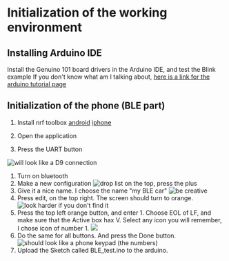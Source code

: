 # Initialization of the working environment

## Installing Arduino IDE

Install the Genuino 101 board drivers in the Arduino IDE, and test the Blink example
If you don't know what am I talking about, [here is a link for the arduino tutorial page](https://www.arduino.cc/en/Guide/Arduino101#toc2)

## Initialization of the phone (BLE part)

1. Install nrf toolbox [android](https://play.google.com/store/apps/details?id=no.nordicsemi.android.nrftoolbox&hl=en) [iphone](https://itunes.apple.com/us/app/nrf-toolbox/id820906058?mt=8)

1. Open the application

1. Press the UART button

![will look like a D9 connection](./pictures/app1.png)

1. Turn on bluetooth
1. Make a new configuration ![drop list on the top, press the plus](./pictures/new-setup.png)
1. Give it a nice name. I choose the name "my BLE car" ![be creative](./pictures/name-setup.png)
1. Press edit, on the top right. The screen should turn to orange. ![look harder if you don't find it](./pictures/edit-button.png)
1. Press the top left orange button, and enter 1. Choose EOL of LF, and make sure that the Active box hax V. Select any icon you will remember, I chose icon of number 1. ![ ](./pictures/init-button.png)
1. Do the same for all buttons. And press the Done button. ![should look like a phone keypad (the numbers)](./pictures/finished.png)
1. Upload the Sketch called BLE_test.ino to the arduino.